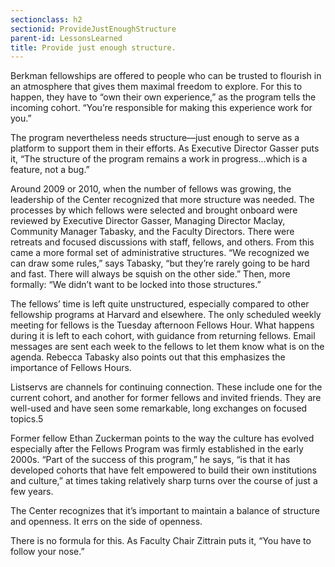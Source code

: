 ```yaml
---
sectionclass: h2
sectionid: ProvideJustEnoughStructure
parent-id: LessonsLearned
title: Provide just enough structure.
---
```

Berkman fellowships are offered to people who can be trusted to flourish in an atmosphere that gives them maximal freedom to explore. For this to happen, they have to “own their own experience,” as the program tells the incoming cohort. “You’re responsible for making this experience work for you.”

The program nevertheless needs structure—just enough to serve as a platform to support them in their efforts. As Executive Director Gasser puts it, “The structure of the program remains a work in progress…which is a feature, not a bug.”

Around 2009 or 2010, when the number of fellows was growing, the leadership of the Center recognized that more structure was needed. The processes by which fellows were selected and brought onboard were reviewed by Executive Director Gasser, Managing Director Maclay, Community Manager Tabasky, and the Faculty Directors. There were retreats and focused discussions with staff, fellows, and others. From this came a more formal set of administrative structures. “We recognized we can draw some rules,” says Tabasky, “but they’re rarely going to be hard and fast. There will always be squish on the other side.” Then, more formally: “We didn’t want to be locked into those structures.”

The fellows’ time is left quite unstructured, especially compared to other fellowship programs at Harvard and elsewhere. The only scheduled weekly meeting for fellows is the Tuesday afternoon Fellows Hour. What happens during it is left to each cohort, with guidance from returning fellows. Email messages are sent each week to the fellows to let them know what is on the agenda. Rebecca Tabasky also points out that this emphasizes the importance of Fellows Hours.

Listservs are channels for continuing connection. These include one for the current cohort, and another for former fellows and invited friends. They are well-used and have seen some remarkable, long exchanges on focused topics.5

Former fellow Ethan Zuckerman points to the way the culture has evolved especially after the Fellows Program was firmly established in the early 2000s. “Part of the success of this program,” he says, “is that it has developed cohorts that have felt empowered to build their own institutions and culture,” at times taking relatively sharp turns over the course of just a few years.

The Center recognizes that it’s important to maintain a balance of structure and openness. It errs on the side of openness.

There is no formula for this. As Faculty Chair Zittrain puts it, “You have to follow your nose.”
